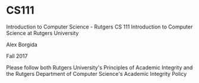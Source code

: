 # CS111
Introduction to Computer Science - Rutgers 
CS 111 Introduction to Computer Science at Rutgers University

Alex Borgida

Fall 2017

Please follow both Rutgers University's Principles of Academic Integrity and the Rutgers Department of Computer Science's Academic Integrity Policy
